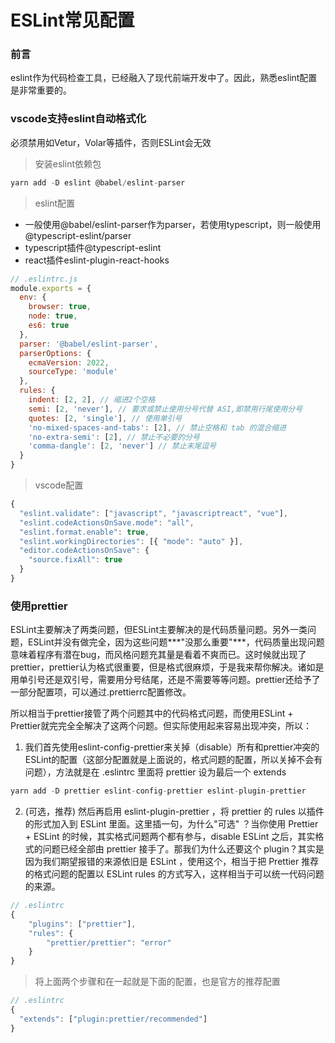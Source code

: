# ESLint常见配置

### 前言

eslint作为代码检查工具，已经融入了现代前端开发中了。因此，熟悉eslint配置是非常重要的。

### vscode支持eslint自动格式化

必须禁用如Vetur，Volar等插件，否则ESLint会无效

> 安装eslint依赖包

```js
yarn add -D eslint @babel/eslint-parser
```

> eslint配置

- 一般使用@babel/eslint-parser作为parser，若使用typescript，则一般使用@typescript-eslint/parser
- typescript插件@typescript-eslint
- react插件eslint-plugin-react-hooks

```js
// .eslintrc.js
module.exports = {
  env: {
    browser: true,
    node: true,
    es6: true
  },
  parser: '@babel/eslint-parser',
  parserOptions: {
    ecmaVersion: 2022,
    sourceType: 'module'
  },
  rules: {
    indent: [2, 2], // 缩进2个空格
    semi: [2, 'never'], // 要求或禁止使用分号代替 ASI,即禁用行尾使用分号
    quotes: [2, 'single'], // 使用单引号
    'no-mixed-spaces-and-tabs': [2], // 禁止空格和 tab 的混合缩进
    'no-extra-semi': [2], // 禁止不必要的分号
    'comma-dangle': [2, 'never'] // 禁止末尾逗号
  }
}

```

> vscode配置

```js
{
  "eslint.validate": ["javascript", "javascriptreact", "vue"],
  "eslint.codeActionsOnSave.mode": "all",
  "eslint.format.enable": true,
  "eslint.workingDirectories": [{ "mode": "auto" }],
  "editor.codeActionsOnSave": {
    "source.fixAll": true
  }
}
```

### 使用prettier

ESLint主要解决了两类问题，但ESLint主要解决的是代码质量问题。另外一类问题，ESLint并没有做完全，因为这些问题***"没那么重要"***，代码质量出现问题意味着程序有潜在bug，而风格问题充其量是看着不爽而已。这时候就出现了prettier，prettier认为格式很重要，但是格式很麻烦，于是我来帮你解决。诸如是用单引号还是双引号，需要用分号结尾，还是不需要等等问题。prettier还给予了一部分配置项，可以通过.prettierrc配置修改。

所以相当于prettier接管了两个问题其中的代码格式问题，而使用ESLint + Prettier就完完全全解决了这两个问题。但实际使用起来容易出现冲突，所以：

1. 我们首先使用eslint-config-prettier来关掉（disable）所有和prettier冲突的ESLint的配置（这部分配置就是上面说的，格式问题的配置，所以关掉不会有问题），方法就是在 .eslintrc 里面将 prettier 设为最后一个 extends

```js
yarn add -D prettier eslint-config-prettier eslint-plugin-prettier
```

2. (可选，推荐) 然后再启用 eslint-plugin-prettier ，将 prettier 的 rules 以插件的形式加入到 ESLint 里面。这里插一句，为什么"可选" ？当你使用 Prettier + ESLint 的时候，其实格式问题两个都有参与，disable ESLint 之后，其实格式的问题已经全部由 prettier 接手了。那我们为什么还要这个 plugin？其实是因为我们期望报错的来源依旧是 ESLint ，使用这个，相当于把 Prettier 推荐的格式问题的配置以 ESLint rules 的方式写入，这样相当于可以统一代码问题的来源。

```js
// .eslintrc    
{      
    "plugins": ["prettier"],      
    "rules": {        
        "prettier/prettier": "error"      
    }    
}
```

> 将上面两个步骤和在一起就是下面的配置，也是官方的推荐配置

```js
// .eslintrc
{
  "extends": ["plugin:prettier/recommended"]
}
```
